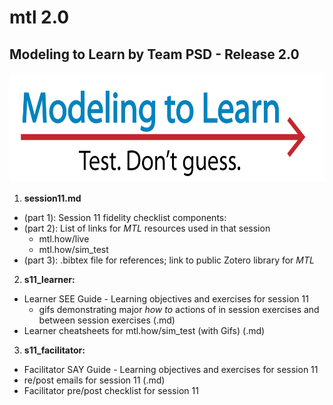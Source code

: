 # mtl 2.0

## Modeling to Learn by Team PSD - Release 2.0

<img src = "https://github.com/lzim/teampsd/blob/master/resources/logos/mtl_testdontguess_sm.png"
     height = "175" width = "650">

1. **session11.md**
  - (part 1): Session 11 fidelity checklist components:
  - (part 2): List of links for *MTL* resources used in that session
    - mtl.how/live
    - mtl.how/sim_test
  - (part 3): .bibtex file for references; link to public Zotero library for *MTL*
2.  **s11_learner:**
  - Learner SEE Guide - Learning objectives and exercises for session 11
    - gifs demonstrating major *how to* actions of in session exercises and between session exercises (.md)
  - Learner cheatsheets for mtl.how/sim_test (with Gifs) (.md)
3.  **s11_facilitator:**
  - Facilitator SAY Guide - Learning objectives and exercises for session 11
  - re/post emails for session 11 (.md)
  - Facilitator pre/post checklist for session 11
